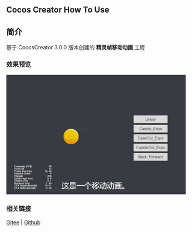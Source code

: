 ## Cocos Creator How To Use

## 简介

基于 CocosCreator 3.0.0 版本创建的 **精灵帧移动动画** 工程

### 效果预览
![image](../../gif/202203/2022030212.gif)

### 相关链接
[Gitee](https://gitee.com/mirrors_cocos-creator/example-cases/tree/v2.4.3/assets/cases/03_gameplay/03_animation) | [Github](https://github.com/cocos-creator/example-cases/tree/v2.4.3/assets/cases/03_gameplay/03_animation)